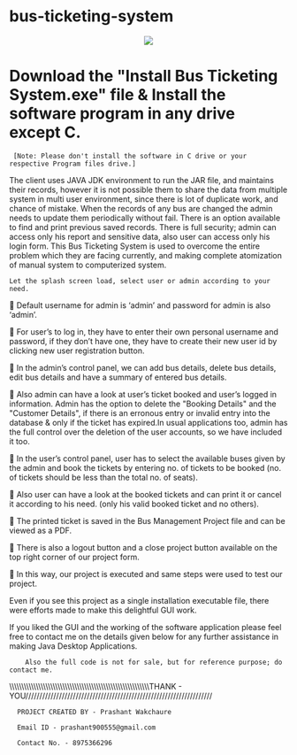 # bus-ticketing-system   

<p align="center">
  <img src="https://user-images.githubusercontent.com/47216809/52518338-4dd04e80-2c6f-11e9-9a82-634e9e9699d5.png">
</p>

# Download the "Install Bus Ticketing System.exe" file & Install the software program in any drive except C. 
     [Note: Please don't install the software in C drive or your respective Program files drive.]  

The client uses JAVA JDK environment to run the JAR file, and maintains their records, however it is not possible them to share the data from multiple system in multi user environment, since there is lot of duplicate work, and chance of mistake. When the records of any bus are changed the admin needs to update them periodically without fail. There is an option available to find and print previous saved records. There is full security; admin can access only his report and sensitive data, also user can access only his login form. This Bus Ticketing System is used to overcome the entire problem which they are facing currently, and making complete atomization of manual system to computerized system.

    Let the splash screen load, select user or admin according to your need.
	Default username for admin is ‘admin’ and password for admin is also ‘admin’.

	For user’s to log in, they have to enter their own personal username and password, if they don’t have one, they have to create their new user id by clicking new user registration button.

	In the admin’s control panel, we can add bus details, delete bus details, edit bus details and have a summary of entered bus details.

	Also admin can have a look at user’s ticket booked and user’s logged in information. Admin has the option to delete the "Booking Details" and the "Customer Details", if there is an erronous entry or invalid entry into the database & only if the ticket has expired.In usual applications too, admin has the full control over the deletion of the user accounts, so we have included it too.

	In the user’s control panel, user has to select the available buses given by the admin and book the tickets by entering no. of tickets to be booked (no. of tickets should be less than the total no. of seats).

	Also user can have a look at the booked tickets and can print it or cancel it according to his need. (only his valid booked ticket and no others).

	The printed ticket is saved in the Bus Management Project file and can be viewed as a PDF.

	There is also a logout button and a close project button available on the top right corner of our project form.

	In this way, our project is executed and same steps were used to test our project.

Even if you see this project as a single installation executable file, there were efforts made to make this delightful GUI work.

If you liked the GUI and the working of the software application please feel free to contact me on the details given below for any further assistance in making Java Desktop Applications.
      
        Also the full code is not for sale, but for reference purpose; do contact me.

\\\\\\\\\\\\\\\\\\\\\\\\\\\\\\\\\\\\\\\\\\\\\\\\\\\\\\\\\\\\\\\\\\\\\\\\\\\\\\\\\\\\\\\\\\\\\\\\\\\\\\\\\\\\\\\\\\\\THANK - YOU///////////////////////////////////////////////////////////////////

      PROJECT CREATED BY - Prashant Wakchaure

      Email ID - prashant900555@gmail.com
          
      Contact No. - 8975366296

